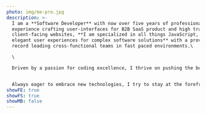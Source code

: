 ```yaml
---
photo: img/me-pro.jpg
description: >-
  I am a **Software Developer** with now over five years of professional
  experience crafting user-interfaces for B2B SaaS product and high traffic
  client-facing websites, **I am specialized in all things JavaScript, creating
  elegant user experiences for complex software solutions** with a proven track
  record leading cross-functional teams in fast paced environments.\

  \

  Driven by a passion for coding excellence, I thrive on pushing the boundaries of what's possible in web development. I'm an active contributor to the global software community, believing in the power of collaboration to accelerate innovation.


  Always eager to embrace new technologies, I try to stay at the forefront of web development trends to deliver state-of-the-art solutions for clients and users alike.
showFE: true
showFS: true
showMB: false
---
```

